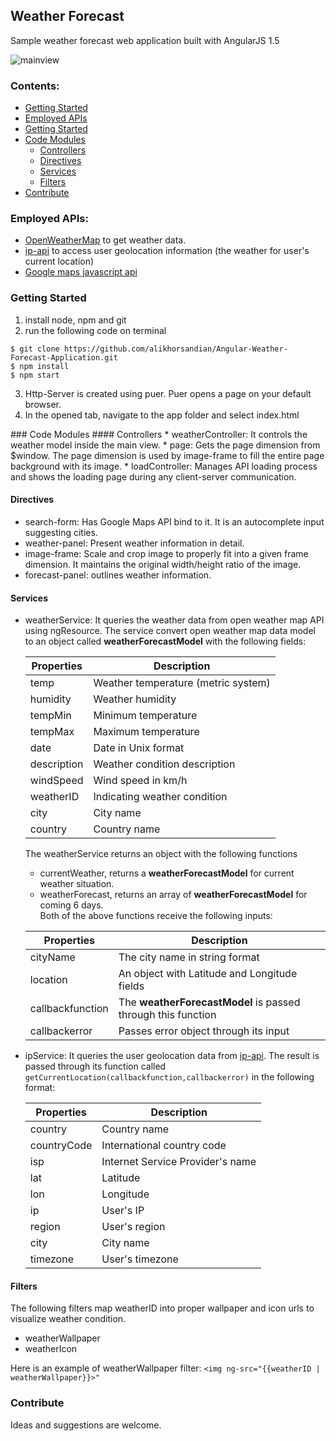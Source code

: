## Weather Forecast  
Sample weather forecast web application built with AngularJS 1.5

![mainview](https://github.com/alikhorsandian/weatherForecast/blob/master/doc/img/mainview.png)

### Contents:
* [Getting Started](#getting-started)
* [Employed APIs](#employed-apis)
* [Getting Started](#getting-started)
* [Code Modules](#code-modules)
  * [Controllers](#controllers)
  * [Directives](#directives)
  * [Services](#services)
  * [Filters](#filters)
* [Contribute](#contribute)


<!--### Demo
You can find a demo [here](https://readmoreabout.me/projects/weatherForecast).-->
### Employed APIs:  
* [OpenWeatherMap](http://openweathermap.org) to get weather data.
* [ip-api](http://ip-api.com) to access user geolocation information (the weather for user's current location)
* [Google maps javascript api](https://developers.google.com/maps/documentation/javascript/examples/places-autocomplete)  

### Getting Started
1. install node, npm and git
2. run the following code on terminal
```
$ git clone https://github.com/alikhorsandian/Angular-Weather-Forecast-Application.git
$ npm install
$ npm start
```
<ol start="3">
  <li>Http-Server is created using puer. Puer opens a page on your default browser.</li>
  <li>In the opened tab, navigate to the app folder and select index.html</li>
</ol>
### Code Modules
#### Controllers
* weatherController: It controls the weather model inside the main view. 
* page: Gets the page dimension from $window. The page dimension is used by image-frame to fill the entire page background with its image. 
* loadController: Manages API loading process and shows the loading page during any client-server communication. 

#### Directives
* search-form: Has Google Maps API bind to it. It is an autocomplete input suggesting cities. 
* weather-panel: Present weather information in detail.
* image-frame: Scale and crop image to properly fit into a given frame dimension. It maintains the original width/height ratio of the image.
* forecast-panel: outlines weather information.

#### Services
* weatherService: It queries the weather data from open weather map API using ngResource. The service convert open weather map data model to an object called **weatherForecastModel** with the following fields:

  |Properties|Description|
  |----------|-----------|
  |temp|Weather temperature (metric system)|
  |humidity|Weather humidity|
  |tempMin|Minimum temperature|
  |tempMax|Maximum temperature|
  |date|Date in Unix format|
  |description|Weather condition description|
  |windSpeed|Wind speed in km/h|
  |weatherID|Indicating weather condition|
  |city|City name|
  |country|Country name|

  The weatherService returns an object with the following functions
    * currentWeather, returns a **weatherForecastModel** for current weather situation.
    * weatherForecast, returns an array of **weatherForecastModel** for coming 6 days.  
    Both of the above functions receive the following inputs:
    
    |Properties|Description|
    |----------|-----------|
    |cityName|The city name in string format|
    |location|An object with Latitude and Longitude fields|
    |callbackfunction|The **weatherForecastModel** is passed through this function|
    |callbackerror|Passes error object through its input|
    
* ipService: It queries the user geolocation data from [ip-api](ip-api.com). The result is passed through its function called `getCurrentLocation(callbackfunction,callbackerror)` in the following format:
  
  |Properties|Description|
  |----------|-----------|
  |country|Country name|
  |countryCode|International country code|
  |isp|Internet Service Provider's name|
  |lat|Latitude|
  |lon|Longitude|
  |ip|User's IP|
  |region|User's region|
  |city|City name|
  |timezone|User's timezone|

#### Filters
The following filters map weatherID into proper wallpaper and icon urls to visualize weather condition.
* weatherWallpaper
* weatherIcon

Here is an example of weatherWallpaper filter:
`<img ng-src="{{weatherID | weatherWallpaper}}>"`

### Contribute
Ideas and suggestions are welcome. 




  
    



